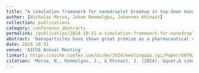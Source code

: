```yaml
---
title: "A simulation framework for nanodroplet breakup in top-down nanoparticle production"
author: [Nicholas Morse, Johan Remmelgas, Johannes Khinast]
collection: publications
category: conference_abstracts
permalink: /publication/2024-10-31-a-simulation-framework-for-nanodroplet-breakup-in-top-down-nanoparticle-production
abstract: 'Nanoparticles have shown great promise as a pharmaceutical carrier, evidenced most strongly by the success of lipid nanoparticles as carriers for mRNA vaccines during the COVID-19 pandemic. However, the fundamental processes that govern nanoparticle formation are still not well understood and particle size predictions are generally reliant on empiricism. Numerical simulations offer the potential to inform a variety of nanoparticle production methods, such as fragmentation of particle suspensions in impinging jets, turbulent mixing for flash nanoprecipitation and nanoparticle self-assembly, and nanoemulsion formation. However, simulations are impeded by the vast separation of length and time scales between the pharmaceutical processing scale and the nanoparticle scale: the nanoscale is around one million times smaller than the production scale, and the disparity in timescales one million times greater still. Accordingly, the resolution of all scales in a single simulation is computationally infeasible.<br /><br /> In order to overcome this computational hurdle, a coupling framework between simulations of the macroscale production device and mesoscale behavior is required. Considering nanoemulsion formation, one may take advantage of the fact that nanodroplet sizes are smaller than the smallest turbulent (Kolmogorov) scales of the flow [1], which results in a low droplet Reynolds number based on the shear rate, diameter, and carrier fluid kinematic viscosity. This, combined with the small Stokes number of the droplets, permits a coupled macroscale-mesoscale simulation framework.<br /><br /><i>Methodology</i><br /> The simulation framework consists of two parts: on the macroscale, the nanoparticle production device is simulated using a traditional finite volume method computational fluid dynamics (CFD) solver. Massless tracers are advected through the flow to record the strain rate histories along the Lagrangian trajectories of the droplets. Since the strain rates are dominated by the smallest turbulent scales, computationally-intensive direct numerical simulations (DNS) or large-eddy simulations (LES), combined with a strain rate reconstruction technique [2], are required.<br /><br /> These Lagrangian strain histories are used as input to an ensemble of auxiliary simulations of the droplet deformation. The droplet shape deformation is calculated using a boundary element method (BEM) to resolve the viscously-dominated flow around the droplets. In the BEM, only the droplet interface is tracked, reducing the computational expense for each calculation. In this framework, the effect of differing droplet/carrier viscosities, surface tensions, and surfactants are readily investigated [3,4], and the breakup of droplets can be attributed to specific regions of the mixing device.<br /><br /><i>Results</i><br /> We discuss results from both the macroscopic and mesoscopic simulations. On the macroscale, the flow-fields in nanoparticle production devices are investigated, including the insights simulations provide into the physics of the most critical regions in these devices. On the nanodroplet scale, we present results of droplet deformation and discuss the incorporation more complex nanoscale effects in the simulation framework.<br /><br /><i>Literature</i><br /> 1. Gupta, A., Eral, H. B., Hatton, T. A., & Doyle, P. S. (2016). "Controlling and predicting droplet size of nanoemulsions: Scaling relations with experimental validation". *Soft Matter*, 12(5).<br /> 2. Johnson, P. L., & Meneveau, C. (2018). "Predicting viscous-range velocity gradient dynamics in large-eddy simulations of turbulence". *Journal of Fluid Mechanics*, 837, 80–114.\ 3. Pozrikidis, C. (1992). "Boundary integral and singularity methods for linearized viscous flow". *Cambridge University Press*.<br /> 4. Cristini, V., Bławzdziewicz, J., Loewenberg, M., & Collins, L. R. (2003). "Breakup in stochastic Stokes flows: Sub-Kolmogorov drops in isotropic turbulence". *Journal of Fluid Mechanics*, 492, 231–250.'
date: 2024-10-31
venue: 'AIChE Annual Meeting'
linkurl: https://aiche.confex.com/aiche/2024/meetingapp.cgi/Paper/687027
citation: 'Morse, N., Remmelgas, J., & Khinast, J. (2024). &quot;A simulation framework for nanodroplet breakup in top-down nanoparticle production&quot; <i>AIChE Annual Meeting</i>. San Diego, USA.'
---
```

